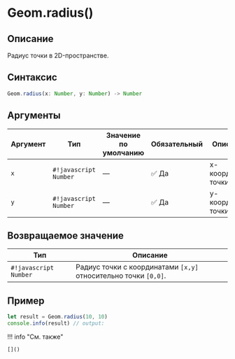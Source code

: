 # Geom.radius()

## Описание
Радиус точки в 2D-пространстве.

## Синтаксис
```javascript
Geom.radius(x: Number, y: Number) -> Number
```

## Аргументы

| Аргумент | Тип                  | Значение по умолчанию | Обязательный        | Описание         |
|----------|----------------------|-----------------------|---------------------|--------------------|
| `x`      | `#!javascript Number`| —                     | :white_check_mark: Да | x-координата точки |
| `y`      | `#!javascript Number`| —                     | :white_check_mark: Да | y-координата точки |

## Возвращаемое значение

| Тип             | Описание                                                |
|------------------|---------------------------------------------------------|
| `#!javascript Number` | Радиус точки с координатами `[x,y]` относительно точки `[0,0]`. |


## Пример
```javascript linenums="1"
let result = Geom.radius(10, 10)
console.info(result) // output: 
```

!!! info "См. также"

    []()

